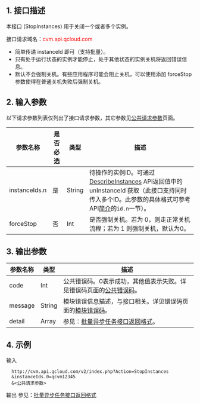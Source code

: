## 1. 接口描述
 
本接口 (StopInstances) 用于关闭一个或者多个实例。

接口请求域名：<font style="color:red">cvm.api.qcloud.com</font>

* 简单传递 instanceId 即可（支持批量）。
* 只有处于运行状态的实例才能停止，处于其他状态的实例关机将返回错误信息。
* 默认不会强制关机。有些应用程序可能会阻止关机，可以使用添加 forceStop 参数使得在普通关机失败后强制关机。

## 2. 输入参数

以下请求参数列表仅列出了接口请求参数，其它参数见[公共请求参数](/doc/api/229/1230)页面。

| 参数名称 | 是否必选  | 类型 | 描述 |
|---------|---------|---------|---------|
| instanceIds.n| 是| String| 待操作的实例ID。可通过 [DescribeInstances](/doc/api/229/831) API返回值中的 unInstanceId 获取（此接口支持同时传入多个ID。此参数的具体格式可参考API[简介](/doc/api/229/568)的`id.n`一节）。|
| forceStop| 否| Int |是否强制关机。若为 0，则走正常关机流程；若为 1 则强制关机，默认为0。|


 

## 3. 输出参数
 
| 参数名称 | 类型 | 描述 |
|---------|---------|---------|
| code | Int | 公共错误码。0表示成功，其他值表示失败。详见错误码页面的[公共错误码](/document/api/377/4173)。|
| message | String | 模块错误信息描述，与接口相关。详见错误码页面的[模块错误码](/doc/api/372/%E9%94%99%E8%AF%AF%E7%A0%81#2.E3.80.81.E6.A8.A1.E5.9D.97.E9.94.99.E8.AF.AF.E7.A0.81)。|
| detail| Array| 参见：[批量异步任务接口返回格式](/doc/api/229/%E5%BC%82%E6%AD%A5%E4%BB%BB%E5%8A%A1%E6%8E%A5%E5%8F%A3%E8%BF%94%E5%9B%9E%E6%A0%BC%E5%BC%8F#2.-.E6.89.B9.E9.87.8F.E5.BC.82.E6.AD.A5.E4.BB.BB.E5.8A.A1.E6.8E.A5.E5.8F.A3.E8.BF.94.E5.9B.9E.E6.A0.BC.E5.BC.8F)。|

 

## 4. 示例
 
输入
```
  http://cvm.api.qcloud.com/v2/index.php?Action=StopInstances
  &instanceIds.0=qcvm12345
  &<公共请求参数>
```

输出
参见：[批量异步任务接口返回格式](/doc/api/229/%E5%BC%82%E6%AD%A5%E4%BB%BB%E5%8A%A1%E6%8E%A5%E5%8F%A3%E8%BF%94%E5%9B%9E%E6%A0%BC%E5%BC%8F#2.-批量异步任务接口返回格式)





